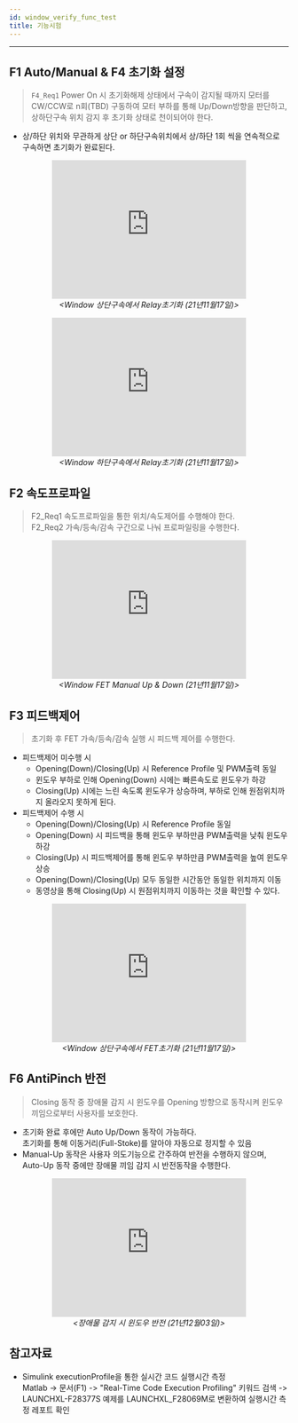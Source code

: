 ```yaml
---
id: window_verify_func_test
title: 기능시험
---
```

---

## F1 Auto/Manual & F4 초기화 설정

> `F4_Req1` Power On 시 초기화해제 상태에서 구속이 감지될 때까지 모터를 CW/CCW로 n회(TBD) 구동하여 모터 부하를 통해 Up/Down방향을 판단하고, 상하단구속 위치 감지 후 초기화 상태로 천이되어야 한다.

* 상/하단 위치와 무관하게 상단 or 하단구속위치에서 상/하단 1회 씩을 연속적으로 구속하면 초기화가 완료된다.

<p align="center">
	<iframe
		width="350" height="250"
		src="https://www.youtube.com/embed//IEqg8dDzfDI?rel=0"
		frameborder="0"
		allowfullscreen="true">
		이 브라우저는 iframe을 지원하지 않습니다.
	</iframe><br/><em>&lt;Window 상단구속에서 Relay초기화 (21년11월17일)&gt;</em>
</p>

<p align="center">
	<iframe
		width="350" height="250"
		src="https://www.youtube.com/embed//jCq4ktn4KRU?rel=0"
		frameborder="0"
		allowfullscreen="true">
		이 브라우저는 iframe을 지원하지 않습니다.
	</iframe><br/><em>&lt;Window 하단구속에서 Relay초기화 (21년11월17일)&gt;</em>
</p>

## F2 속도프로파일

> F2_Req1 속도프로파일을 통한 위치/속도제어를 수행해야 한다.  
F2_Req2 가속/등속/감속 구간으로 나눠 프로파일링을 수행한다. 

<p align="center">
	<iframe
		width="350" height="250"
		src="https://www.youtube.com/embed//ML_fRinUlRI?rel=0"
		frameborder="0"
		allowfullscreen="true">
		이 브라우저는 iframe을 지원하지 않습니다.
	</iframe><br/><em>&lt;Window FET Manual Up & Down (21년11월17일)&gt;</em>
</p>

## F3 피드백제어

> 초기화 후 FET 가속/등속/감속 실행 시 피드백 제어를 수행한다.  

* 피드백제어 미수행 시 
  * Opening(Down)/Closing(Up) 시 Reference Profile 및 PWM출력 동일
  * 윈도우 부하로 인해 Opening(Down) 시에는 빠른속도로 윈도우가 하강
  * Closing(Up) 시에는 느린 속도록 윈도우가 상승하며, 부하로 인해 원점위치까지 올라오지 못하게 된다.
* 피드백제어 수행 시
  * Opening(Down)/Closing(Up) 시 Reference Profile 동일
  * Opening(Down) 시 피드백을 통해 윈도우 부하만큼 PWM출력을 낮춰 윈도우 하강
  * Closing(Up) 시 피드백제어를 통해 윈도우 부하만큼 PWM출력을 높여 윈도우 상승
  * Opening(Down)/Closing(Up) 모두 동일한 시간동안 동일한 위치까지 이동
  * 동영상을 통해 Closing(Up) 시 원점위치까지 이동하는 것을 확인할 수 있다.

<p align="center">
	<iframe
		width="350" height="250"
		src="https://www.youtube.com/embed//rUO6xONQ8OM?rel=0"
		frameborder="0"
		allowfullscreen="true">
		이 브라우저는 iframe을 지원하지 않습니다.
	</iframe><br/><em>&lt;Window 상단구속에서 FET초기화 (21년11월17일)&gt;</em>
</p>

## F6 AntiPinch 반전

> Closing 동작 중 장애물 감지 시 윈도우를 Opening 방향으로 동작시켜 윈도우 끼임으로부터 사용자를 보호한다.

* 초기화 완료 후에만 Auto Up/Down 동작이 가능하다.  
초기화를 통해 이동거리(Full-Stoke)를 알아야 자동으로 정지할 수 있음
* Manual-Up 동작은 사용자 의도기능으로 간주하여 반전을 수행하지 않으며, Auto-Up 동작 중에만 장애물 끼임 감지 시 반전동작을 수행한다.

<p align="center">
	<iframe
		width="350" height="250"
		src="https://www.youtube.com/embed//eEmUgEgfH4k?rel=0"
		frameborder="0"
		allowfullscreen="true">
		이 브라우저는 iframe을 지원하지 않습니다.
	</iframe><br/><em>&lt;장애물 감지 시 윈도우 반전 (21년12월03일)&gt;</em>
</p>

## 참고자료

* Simulink executionProfile을 통한 실시간 코드 실행시간 측정  
Matlab -> 문서(F1) -> "Real-Time Code Execution Profiling" 키워드 검색 -> LAUNCHXL-F28377S 예제를 LAUNCHXL_F28069M로 변환하여 실행시간 측정 레포트 확인

